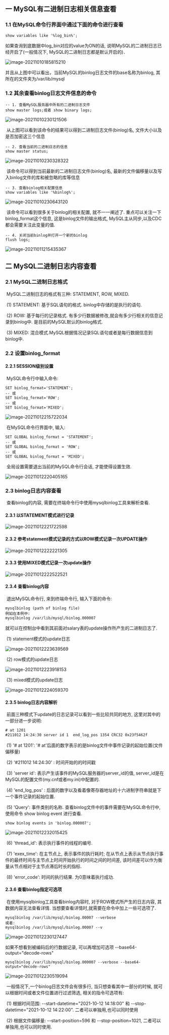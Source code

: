 ## 一 MySQL有二进制日志相关信息查看

### 1.1 在MySQL命令行界面中通过下面的命令进行查看

```mysql
show variables like '%log_bin%';
```

如果查询到底数据中log_bin对应的value为ON的话, 说明MySQL的二进制日志已经开启了(一般情况下, MySQL的二进制日志都是默认开启的)．

![image-20211010185815210](../MySQL-CDC/MySQL-CDC001/show-log_bin截图.png)

并且从上图中可以看出，当前MySQL的binlog日志文件的base名称为binlog, 其所在的文件夹为/var/lib/mysql 

### 1.2 其余查看binlog日志文件信息的命令

```mysql
-- 1. 查看MySQL服务器中所有的二进制日志文件
show master logs;或者 show binary logs;
```

![image-20211010230121506](../MySQL-CDC/MySQL-CDC001/show-binary-logs截图.png)

​		从上图可以看到该命令的结果可以得到二进制日志文件(binlog)名, 文件大小以及是否加密这三个信息

```mysql
-- 2. 查看当前的二进制日志的信息
show master status;
```

![image-20211010230328322](../MySQL-CDC/MySQL-CDC001/show-master-status截图.png)

​		该命令可以得到当前最新的二进制日志文件(binlog)名, 最新的文件偏移量以及写入binlog文件的库和被忽略的库等信息

```mysql
-- 3. 查看binlog相关配置信息
show variables like '%binlog%';
```

![image-20211010230643120](../MySQL-CDC/MySQL-CDC001/binlog信息截图.png)

​		该命令可以看到很多关于binlog的相关配置, 就不一一阐述了. 重点可以关注一下binlog_format这个信息, 这是binlog文件的输出格式, MySQL主从同步,以及CDC都会需要关注此变量的值.

```mysql
-- 4. 关闭当前binlog并打开一个新的binlog
flush logs;
```

![image-20211011215435367](../MySQL-CDC/MySQL-CDC001/flush-logs截图.png)

## 二 MySQL二进制日志内容查看

### 2.1 MySQL二进制日志格式

​		MySQL二进制日志的格式有三种: STATEMENT, ROW, MIXED.

​		(1) STATEMENT: 基于SQL语句的格式. binlog中存储的是执行的语句.

​		(2) ROW: 基于每行的记录格式. 有多少行数据被修改,就会有多少行相关的信息记录到binlog中. 是目前的MySQL默认的binlog格式.

​		(3) MIXED: 混合模式.MySQL根据情况记录SQL语句或者是每行数据信息到binlog中.

### 2.2 设置binlog_format

#### 2.2.1 SESSION级别设置

​		MySQL命令行中输入命令:

```mysql
SET binlog_format='STATEMENT';
-- 或
SET binlog_format='ROW';
-- 或
SET binlog_format='MIXED';
```

![image-20211012215722034](../MySQL-CDC/MySQL-CDC001/session级别设置binlog_formate.png)

​		在MySQL命令行界面中, 输入: 

```mysql
SET GLOBAL binlog_format = 'STATEMENT';
-- 或
SET GLOBAL binlog_format = 'ROW';
-- 或
SET GLOBAL binlog_format = 'MIXED';
```

​		全局设置需要退出当前的MySQL命令行会话, 才能使得设置生效.

![image-20211012220405165](../MySQL-CDC/MySQL-CDC001/全局级别设置binlog_format.png)

### 2.3 binlog日志内容查看

​		查看binlog的内容, 需要在终端命令行中使用mysqlbinlog工具来解析查看.

#### 2.3.1 以STATEMENT模式进行记录

![image-20211012221722598](../MySQL-CDC/MySQL-CDC001/statement模式记录binlog.png)

#### 2.3.2 参考statement模式记录的方式以ROW模式记录一次UPDATE操作

![image-20211012222221305](../MySQL-CDC/MySQL-CDC001/row模式记录binlog.png)

#### 2.3.3 使用MIXED模式记录一次update操作

![image-20211012222522521](../MySQL-CDC/MySQL-CDC001/mixed模式记录binlog.png)

#### 2.3.4 查看binlog内容

​		退出MySQL命令行, 来到终端命令行, 输入下面的命令:

```shell
mysqlbinlog (path of binlog file)
例如在本例中:
mysqlbinlog /var/lib/mysql/binlog.000007
```

​		就可以在控制台中看到其前面对salary表的update操作所产生的二进制日志了.

​		(1) statement模式的update日志

![image-20211012223639569](../MySQL-CDC/MySQL-CDC001/statement模式的update日志.png)

​		(2) row模式的update日志

![image-20211012223918153](../MySQL-CDC/MySQL-CDC001/row模式的update日志.png)

​		(3) mixed模式的update日志

![image-20211012224059370](../MySQL-CDC/MySQL-CDC001/mixed模式的update日志.png)

#### 2.3.5 binlog日志内容解析

​		前面三种模式下update的日志记录可以看到一些比较共同的地方, 这里对其中的一部分进一步说明:

```tex
# at 1201
#211012 14:24:30 server id 1  end_log_pos 1354 CRC32 0x23f5462f         Query   thread_id=20    exec_time=0     error_code=0
```

​		(1) '# at 1201': '# at'后面的数字表示的是binlog文件中事件记录的起始位置(文件偏移量)

​		(2) '#211012 14:24:30' : 时间开始的的时间戳

​		(3) 'server id': 表示产生该事件的MySQL服务器的server_id的值, server_id是在MySQL的配置文件(my.cnf或者my.ini)中配置的.

​		(4) 'end_log_pos' : 后面的数字以及看着像寄存器地址的十六进制字符串就是下一个事件记录的起始位置.

​		(5) 'Query': 事件类别的名称. 查看binlog文件中的事件需要在MySQL命令行中, 使用命令 show binlog event 进行查看.

```mysql
show binlog events in 'binlog.000007';
```

![image-20211012232015425](../MySQL-CDC/MySQL-CDC001/binlog日志文件事件查看.png)

​		(6) 'thread_id': 表示执行事件的线程的编号.

​		(7) 'exex_time': 在主节点上, 表示事件的执行耗时; 在从节点上表示从节点执行事件的最终时间与主节点上时间开始执行的时间之间的时间差, 该时间差可以作为衡量从节点相对于主节点滞后时长的指标.

​		(8) 'error_code': 时间的执行结果. 为0意味着执行成功.

#### 2.3.6 查看binlog指定可选项

​		在使用mysqlbinlog工具查看binlog内容时, 对于ROW模式所产生的日志内容, 其数据内容无法查看详情. 当想要查看详情时,就需要在命令中加上一些可选项了.

```shell
mysqlbinlog /var/lib/mysql/binlog.00007 --verbose
或者:
mysqlbinlog /var/lib/mysql/binlog.00007 --v
```

![image-20211012230127447](../MySQL-CDC/MySQL-CDC001/查看row模式的行数据记录.png)

如果不想看到被编码后的行数据记录, 可以再增加可选项 --base64-output="decode-rows"

```
mysqlbinlog /var/lib/mysql/binlog.000007 --verbose --base64-output="decode-rows"
```

![image-20211012230519094](../MySQL-CDC/MySQL-CDC001/base64-ouput.png)

​		一般情况下,一个binlog日志文件会有很多行, 当只想查看其中一部分的时候, 就可以根据时间或者文件位置进行过滤筛选, 相关的指令可选项有:

​		(1) 根据时间范围: --start-datetime="2021-10-12 14:18:00" 和 --stop-datetime="2021-10-12 14:22:00". 二者可以单独用,也可以同时使用

​		(2) 根据文件偏移量: --start-position=596 和 --stop-position=1021, 二者可以单独用,也可以同时使用.